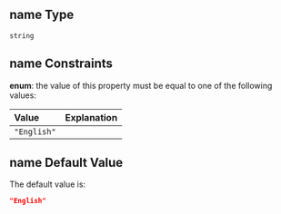## name Type

`string`

## name Constraints

**enum**: the value of this property must be equal to one of the following values:

| Value       | Explanation |
| :---------- | ----------- |
| `"English"` |             |

## name Default Value

The default value is:

```json
"English"
```
